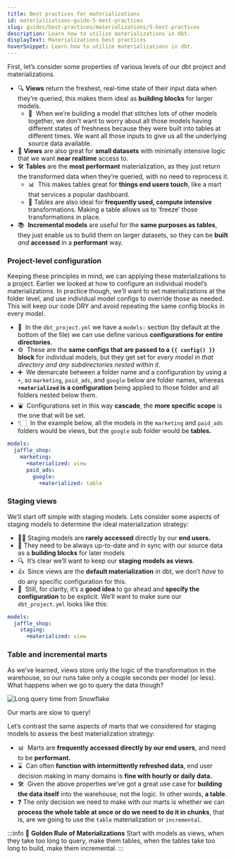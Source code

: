 ```yaml
---
title: Best practices for materializations
id: materializations-guide-5-best-practices
slug: guides/best-practices/materializations/5-best-practices
description: Learn how to utilize materializations in dbt.
displayText: Materializations best practices
hoverSnippet: Learn how to utilize materializations in dbt.
---
```


First, let’s consider some properties of various levels of our dbt project and materializations.

- 🔍 **Views** return the freshest, real-time state of their input data when they’re queried, this makes them ideal as **building blocks** for larger models.
  - 🧶  When we’re building a model that stitches lots of other models together, we don’t want to worry about all those models having different states of freshness because they were built into tables at different times. We want all those inputs to give us all the underlying source data available.
- 🤏 **Views** are also great for **small datasets** with minimally intensive logic that we want **near realtime** access to.
- 🛠️ **Tables** are the **most performant** materialization, as they just return the transformed data when they’re queried, with no need to reprocess it.
  - 📊  This makes tables great for **things end users touch**, like a mart that services a popular dashboard.
  - 💪 Tables are also ideal for **frequently used, compute intensive** transformations. Making a table allows us to ‘freeze’ those transformations in place.
- 📚  **Incremental models** are useful for the **same purposes as tables**, they just enable us to build them on larger datasets, so they can be **built** _and_ **accessed** in a **performant** way.

### Project-level configuration

Keeping these principles in mind, we can applying these materializations to a project. Earlier we looked at how to configure an individual model’s materializations. In practice though, we’ll want to set materializations at the folder level, and use individual model configs to override those as needed. This will keep our code DRY and avoid repeating the same config blocks in every model.

- 📂  In the `dbt_project.yml` we have a `models:` section (by default at the bottom of the file) we can use define various **configurations for entire directories**.
- ⚙️  These are the **same configs that are passed to a `{{ config() }}` block** for individual models, but they get set for _every model in that directory and any subdirectories nested within it_.
- ➕  We demarcate between a folder name and a configuration by using a `+`, so `marketing`, `paid_ads`, and `google` below are folder names, whereas **`+materialized` is a configuration** being applied to those folder and all folders nested below them.
- ⛲  Configurations set in this way **cascade**, the **more specific scope** is the one that will be set.
- 👇🏻  In the example below, all the models in the `marketing` and `paid_ads` folders would be views, but the `google` sub folder would be **tables.**

```yaml
models:
  jaffle_shop:
    marketing:
      +materialized: view
      paid_ads:
        google:
          +materialized: table
```

### Staging views

We’ll start off simple with staging models. Lets consider some aspects of staging models to determine the ideal materialization strategy:

- 🙅‍♀️ Staging models are **rarely accessed** directly by our **end users.**
- 🧱 They need to be always up-to-date and in sync with our source data as a **building blocks** for later models
- 🔍  It’s clear we’ll want to keep our **staging models as views**.
- 👍  Since views are the **default materialization** in dbt, we don’t _have_ to do any specific configuration for this.
- 💎  Still, for clarity, it’s a **good idea** to go ahead and **specify the configuration** to be explicit. We’ll want to make sure our `dbt_project.yml` looks like this:

```yaml
models:
  jaffle_shop:
    staging:
      +materialized: view
```

### Table and incremental marts

As we’ve learned, views store only the logic of the transformation in the warehouse, so our runs take only a couple seconds per model (or less). What happens when we go to query the data though?

![Long query time from Snowflake](/img/guides/best-practices/materializations/snowflake-query-timing.png)

Our marts are slow to query!

Let’s contrast the same aspects of marts that we considered for staging models to assess the best materialization strategy:

- 📊  Marts are **frequently accessed directly by our end users**, and need to be **performant.**
- ⌛  Can often **function with intermittently refreshed data**, end user decision making in many domains is **fine with hourly or daily data.**
- 🛠️  Given the above properties we’ve got a great use case for **building the data itself** into the warehouse, not the logic. In other words, **a table**.
- ❓ The only decision we need to make with our marts is whether we can **process the whole table at once or do we need to do it in chunks**, that is, are we going to use the `table` materialization or `incremental`.

:::info
🔑 **Golden Rule of Materializations** Start with models as views, when they take too long to query, make them tables, when the tables take too long to build, make them incremental.
:::
